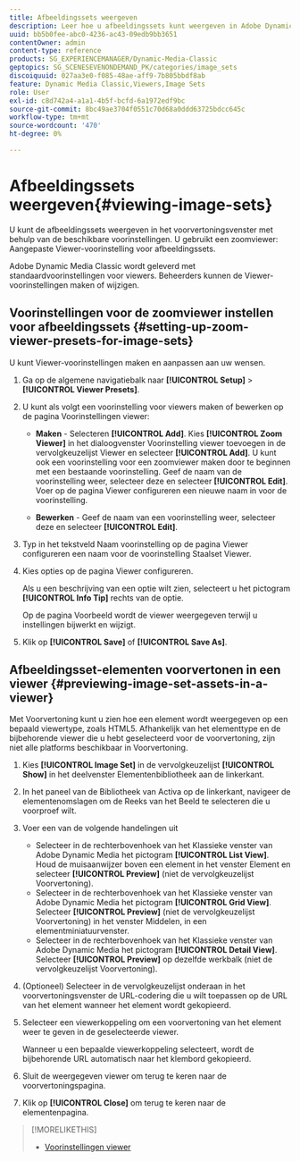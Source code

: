 ```yaml
---
title: Afbeeldingssets weergeven
description: Leer hoe u afbeeldingssets kunt weergeven in Adobe Dynamic Media Classic.
uuid: bb5b0fee-abc0-4236-ac43-09edb9bb3651
contentOwner: admin
content-type: reference
products: SG_EXPERIENCEMANAGER/Dynamic-Media-Classic
geptopics: SG_SCENESEVENONDEMAND_PK/categories/image_sets
discoiquuid: 027aa3e0-f085-48ae-aff9-7b805bbdf8ab
feature: Dynamic Media Classic,Viewers,Image Sets
role: User
exl-id: c8d742a4-a1a1-4b5f-bcfd-6a1972edf9bc
source-git-commit: 8bc49ae3704f0551c70d68a0ddd63725bdcc645c
workflow-type: tm+mt
source-wordcount: '470'
ht-degree: 0%

---
```


# Afbeeldingssets weergeven{#viewing-image-sets}

U kunt de afbeeldingssets weergeven in het voorvertoningsvenster met behulp van de beschikbare voorinstellingen. U gebruikt een zoomviewer: Aangepaste Viewer-voorinstelling voor afbeeldingssets.

Adobe Dynamic Media Classic wordt geleverd met standaardvoorinstellingen voor viewers. Beheerders kunnen de Viewer-voorinstellingen maken of wijzigen.

## Voorinstellingen voor de zoomviewer instellen voor afbeeldingssets {#setting-up-zoom-viewer-presets-for-image-sets}

U kunt Viewer-voorinstellingen maken en aanpassen aan uw wensen.

1. Ga op de algemene navigatiebalk naar **[!UICONTROL Setup]** > **[!UICONTROL Viewer Presets]**.
1. U kunt als volgt een voorinstelling voor viewers maken of bewerken op de pagina Voorinstellingen viewer:

   * **Maken**  - Selecteren  **[!UICONTROL Add]**. Kies **[!UICONTROL Zoom Viewer]** in het dialoogvenster Voorinstelling viewer toevoegen in de vervolgkeuzelijst Viewer en selecteer **[!UICONTROL Add]**. U kunt ook een voorinstelling voor een zoomviewer maken door te beginnen met een bestaande voorinstelling. Geef de naam van de voorinstelling weer, selecteer deze en selecteer **[!UICONTROL Edit]**. Voer op de pagina Viewer configureren een nieuwe naam in voor de voorinstelling.

   * **Bewerken**  - Geef de naam van een voorinstelling weer, selecteer deze en selecteer  **[!UICONTROL Edit]**.

1. Typ in het tekstveld Naam voorinstelling op de pagina Viewer configureren een naam voor de voorinstelling Staalset Viewer.
1. Kies opties op de pagina Viewer configureren.

   Als u een beschrijving van een optie wilt zien, selecteert u het pictogram **[!UICONTROL Info Tip]** rechts van de optie.

   Op de pagina Voorbeeld wordt de viewer weergegeven terwijl u instellingen bijwerkt en wijzigt.

1. Klik op **[!UICONTROL Save]** of **[!UICONTROL Save As]**.

## Afbeeldingsset-elementen voorvertonen in een viewer {#previewing-image-set-assets-in-a-viewer}

Met Voorvertoning kunt u zien hoe een element wordt weergegeven op een bepaald viewertype, zoals HTML5. Afhankelijk van het elementtype en de bijbehorende viewer die u hebt geselecteerd voor de voorvertoning, zijn niet alle platforms beschikbaar in Voorvertoning.

1. Kies **[!UICONTROL Image Set]** in de vervolgkeuzelijst **[!UICONTROL Show]** in het deelvenster Elementenbibliotheek aan de linkerkant.
1. In het paneel van de Bibliotheek van Activa op de linkerkant, navigeer de elementenomslagen om de Reeks van het Beeld te selecteren die u voorproef wilt.
1. Voer een van de volgende handelingen uit

   * Selecteer in de rechterbovenhoek van het Klassieke venster van Adobe Dynamic Media het pictogram **[!UICONTROL List View]**. Houd de muisaanwijzer boven een element in het venster Element en selecteer **[!UICONTROL Preview]** (niet de vervolgkeuzelijst Voorvertoning).
   * Selecteer in de rechterbovenhoek van het Klassieke venster van Adobe Dynamic Media het pictogram **[!UICONTROL Grid View]**. Selecteer **[!UICONTROL Preview]** (niet de vervolgkeuzelijst Voorvertoning) in het venster Middelen, in een elementminiatuurvenster.
   * Selecteer in de rechterbovenhoek van het Klassieke venster van Adobe Dynamic Media het pictogram **[!UICONTROL Detail View]**. Selecteer **[!UICONTROL Preview]** op dezelfde werkbalk (niet de vervolgkeuzelijst Voorvertoning).

1. (Optioneel) Selecteer in de vervolgkeuzelijst onderaan in het voorvertoningsvenster de URL-codering die u wilt toepassen op de URL van het element wanneer het element wordt gekopieerd.
1. Selecteer een viewerkoppeling om een voorvertoning van het element weer te geven in de geselecteerde viewer.

   Wanneer u een bepaalde viewerkoppeling selecteert, wordt de bijbehorende URL automatisch naar het klembord gekopieerd.

1. Sluit de weergegeven viewer om terug te keren naar de voorvertoningspagina.
1. Klik op **[!UICONTROL Close]** om terug te keren naar de elementenpagina.

>[!MORELIKETHIS]
>
>* [Voorinstellingen viewer](application-setup.md#viewer_presets)


